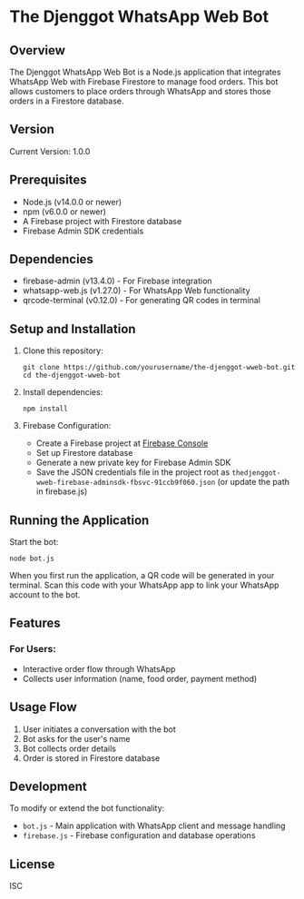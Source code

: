 # The Djenggot WhatsApp Web Bot

## Overview
The Djenggot WhatsApp Web Bot is a Node.js application that integrates WhatsApp Web with Firebase Firestore to manage food orders. This bot allows customers to place orders through WhatsApp and stores those orders in a Firestore database.

## Version
Current Version: 1.0.0

## Prerequisites
- Node.js (v14.0.0 or newer)
- npm (v6.0.0 or newer)
- A Firebase project with Firestore database
- Firebase Admin SDK credentials

## Dependencies
- firebase-admin (v13.4.0) - For Firebase integration
- whatsapp-web.js (v1.27.0) - For WhatsApp Web functionality
- qrcode-terminal (v0.12.0) - For generating QR codes in terminal

## Setup and Installation

1. Clone this repository:
   ```
   git clone https://github.com/yourusername/the-djenggot-wweb-bot.git
   cd the-djenggot-wweb-bot
   ```

2. Install dependencies:
   ```
   npm install
   ```

3. Firebase Configuration:
   - Create a Firebase project at [Firebase Console](https://console.firebase.google.com/)
   - Set up Firestore database
   - Generate a new private key for Firebase Admin SDK
   - Save the JSON credentials file in the project root as `thedjenggot-wweb-firebase-adminsdk-fbsvc-91ccb9f060.json` (or update the path in firebase.js)

## Running the Application

Start the bot:
```
node bot.js
```

When you first run the application, a QR code will be generated in your terminal. Scan this code with your WhatsApp app to link your WhatsApp account to the bot.

## Features

### For Users:
- Interactive order flow through WhatsApp
- Collects user information (name, food order, payment method)

## Usage Flow

1. User initiates a conversation with the bot
2. Bot asks for the user's name
3. Bot collects order details
4. Order is stored in Firestore database

## Development

To modify or extend the bot functionality:
- `bot.js` - Main application with WhatsApp client and message handling
- `firebase.js` - Firebase configuration and database operations

## License

ISC